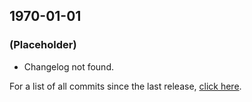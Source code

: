 ## 1970-01-01
### (Placeholder)
* Changelog not found.

For a list of all commits since the last release, [click here].

[click here]: https://github.com/StarWitch/taisei/compare/vx.x.x...vx.x.x

